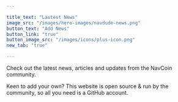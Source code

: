 ```yaml
---

title_text: "Lastest News"
image_src: "/images/hero-images/navdude-news.png"
button_text: "Add News"
button_link: "true"
button_image_src: "/images/icons/plus-icon.png"
new_tab: "true"

---
```

Check out the latest news, articles and updates from the NavCoin community. 

Keen to add your own? This website is open source & run by the community, so all you need is a GitHub account.
